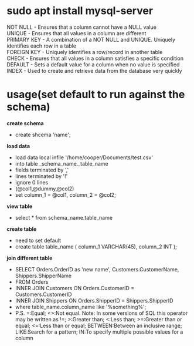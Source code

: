 sudo apt install mysql-server 
================================
NOT NULL - Ensures that a column cannot have a NULL value</br>
UNIQUE - Ensures that all values in a column are different</br>
PRIMARY KEY - A combination of a NOT NULL and UNIQUE. Uniquely</br> identifies each row in a table</br>
FOREIGN KEY - Uniquely identifies a row/record in another table</br>
CHECK - Ensures that all values in a column satisfies a specific condition</br>
DEFAULT - Sets a default value for a column when no value is specified</br>
INDEX - Used to create and retrieve data from the database very quickly</br>

usage(set default to run against the schema)
=============
**create schema**
- create shcema 'name';

**load data**
- load data local infile '/home/cooper/Documents/test.csv'
- into table _schema_name._table_name
- fields terminated by ','
- lines terminated by '!'
- ignore 0 lines
- (@col1,@dummy,@col2)
- set column_1 = @col1, column_2 = @col2;

**view table**
- select * from schema_name.table_name

**create table**
- need to set default 
- create table table_name (
	column_1 VARCHAR(45),
	column_2 INT
);

**join different table**
- SELECT Orders.OrderID as 'new name', 
	Customers.CustomerName, Shippers.ShipperName
- FROM Orders
- INNER JOIN Customers ON Orders.CustomerID = Customers.CustomerID
- INNER JOIN Shippers ON Orders.ShipperID = Shippers.ShipperID
- where table_name.column_name like '%something%';
- P.S. =:Equal; <>:Not equal. Note: In some versions of SQL this operator may be written as !=; >:Greater than; <:Less than; >=:Greater than or equal; <=:Less than or equal; BETWEEN:Between an inclusive range; LIKE:Search for a pattern; IN:To specify multiple possible values for a column

